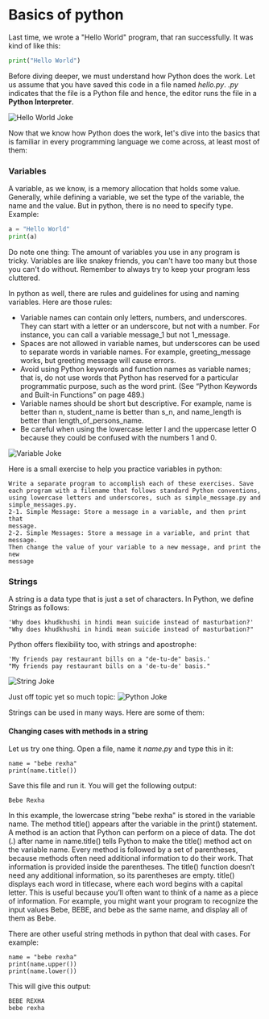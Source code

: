# Basics of python

Last time, we wrote a "Hello World" program, that ran successfully. It was kind of like this:
```python
print("Hello World")
```
Before diving deeper, we must understand how Python does the work.
Let us assume that you have saved this code in a file named _hello.py_. *.py* indicates that the file is a Python file and hence, the editor runs the file in a **Python Interpreter**.

![Hello World Joke](https://i.pinimg.com/originals/49/78/3e/49783e18b9ac11c560362029ba1f3328.jpg)

Now that we know how Python does the work, let's dive into the basics that is familiar in every programming language we come across, at least most of them:

### Variables
A variable, as we know, is a memory allocation that holds some value. Generally, while defining a variable, we set the type of the variable, the name and the value. But in python, there is no need to specify type. 
Example: 
```python
a = "Hello World"
print(a)
```
Do note one thing: The amount of variables you use in any program is tricky. Variables are like snakey friends, you can't have too many but those you can't do without. Remember to always try to keep your program less cluttered.

In python as well, there are rules and guidelines for using and naming variables. Here are those rules:
* Variable names can contain only letters, numbers, and underscores.
They can start with a letter or an underscore, but not with a number.
For instance, you can call a variable message_1 but not 1_message.
* Spaces are not allowed in variable names, but underscores can be used
to separate words in variable names. For example, greeting_message works,
but greeting message will cause errors.
* Avoid using Python keywords and function names as variable names;
that is, do not use words that Python has reserved for a particular programmatic purpose, such as the word print. (See “Python Keywords
and Built-in Functions” on page 489.)
* Variable names should be short but descriptive. For example, name is
better than n, student_name is better than s_n, and name_length is better
than length_of_persons_name.
* Be careful when using the lowercase letter l and the uppercase letter O
because they could be confused with the numbers 1 and 0.

![Variable Joke](https://i.redd.it/4qjnyaegv7ly.png)

Here is a small exercise to help you practice variables in python:
```
Write a separate program to accomplish each of these exercises. Save
each program with a filename that follows standard Python conventions,
using lowercase letters and underscores, such as simple_message.py and
simple_messages.py.
2-1. Simple Message: Store a message in a variable, and then print that
message.
2-2. Simple Messages: Store a message in a variable, and print that message.
Then change the value of your variable to a new message, and print the new
message
```

### Strings

A string is a data type that is just a set of characters. In Python, we define Strings as follows:
```
'Why does khudkhushi in hindi mean suicide instead of masturbation?'
"Why does khudkhushi in hindi mean suicide instead of masturbation?"
```
Python offers flexibility too, with strings and apostrophe:
```
'My friends pay restaurant bills on a "de-tu-de" basis.'
"My friends pay restaurant bills on a 'de-tu-de' basis."
```
![String Joke](https://cdn-images-1.medium.com/max/1600/1*CtIdTEzKtQo-9Bc9ljArEA.png)

Just off topic yet so much topic:
![Python Joke](https://img.devrant.com/devrant/rant/r_1755638_zkSNA.jpg)

Strings can be used in many ways. Here are some of them:

#### Changing cases with methods in a string

Let us try one thing. Open a file, name it *name.py* and type this in it:
```
name = "bebe rexha"
print(name.title())
```
Save this file and run it. You will get the following output:
```
Bebe Rexha
```
In this example, the lowercase string "bebe rexha" is stored in the variable name. The method title() appears after the variable in the print() statement. A method is an action that Python can perform on a piece of data. The
dot (.) after name in name.title() tells Python to make the title() method
act on the variable name. Every method is followed by a set of parentheses,
because methods often need additional information to do their work.
That information is provided inside the parentheses. The title() function
doesn’t need any additional information, so its parentheses are empty.
title() displays each word in titlecase, where each word begins with a
capital letter. This is useful because you’ll often want to think of a name as a
piece of information. For example, you might want your program to recognize the input values Bebe, BEBE, and bebe as the same name, and display all of
them as Bebe.

There are other useful string methods in python that deal with cases. For example:
```
name = "bebe rexha"
print(name.upper())
print(name.lower())
```
This will give this output:
```
BEBE REXHA
bebe rexha
```
